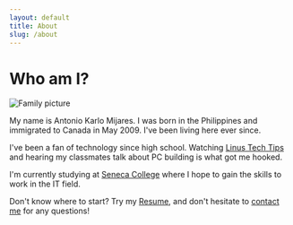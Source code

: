 ```yaml
---
layout: default
title: About
slug: /about
---
```


# Who am I?

![Family picture](/assets/img/about-page.png)

My name is Antonio Karlo Mijares. I was born in the Philippines and
immigrated to Canada in May 2009. I've been living here ever since.

I've been a fan of technology since high school.
Watching [Linus Tech Tips](https://www.youtube.com/user/LinusTechTips) and
hearing my classmates talk about PC building is what got me hooked.

I'm currently studying at
[Seneca College](https://www.senecacollege.ca/home.html)
where I hope to gain the skills to work in the IT field.

Don't know where to start? Try my [Resume](/resume), and don't hesitate to
[contact me](mailto:AK.Mijares99@gmail.com) for any questions!
